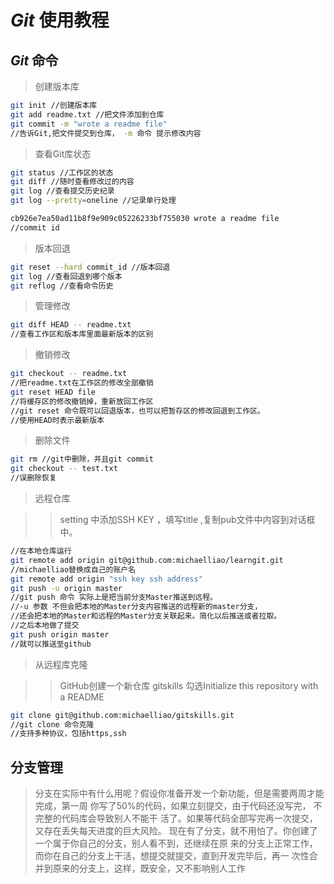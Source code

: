 #  ***Git*** 使用教程

## ***Git*** 命令

>创建版本库

```Bash
git init //创建版本库
git add readme.txt //把文件添加到仓库 
git commit -m "wrote a readme file" 
//告诉Git,把文件提交到仓库， -m 命令 提示修改内容
```

>查看Git库状态

```Bash
git status //工作区的状态
git diff //随时查看修改过的内容
git log //查看提交历史纪录
git log --pretty=oneline //记录单行处理

cb926e7ea50ad11b8f9e909c05226233bf755030 wrote a readme file
//commit id
```

>版本回退

```Bash
git reset --hard commit_id //版本回退
git log //查看回退到哪个版本
git reflog //查看命令历史
```

>管理修改

```Bash
git diff HEAD -- readme.txt 
//查看工作区和版本库里面最新版本的区别
```

>撤销修改

```Bash
git checkout -- readme.txt 
//把readme.txt在工作区的修改全部撤销
git reset HEAD file 
//将缓存区的修改撤销掉，重新放回工作区
//git reset 命令既可以回退版本，也可以把暂存区的修改回退到工作区。
//使用HEAD时表示最新版本

```

>删除文件

```Bash
git rm //git中删除，并且git commit
git checkout -- test.txt
//误删除恢复
```

>远程仓库

>>setting 中添加SSH KEY ，填写title ,复制pub文件中内容到对话框中。

```Bash
//在本地仓库运行
git remote add origin git@github.com:michaelliao/learngit.git
//michaelliao替换成自己的账户名
git remote add origin "ssh key ssh address"
git push -u origin master
//git push 命令 实际上是把当前分支Master推送到远程。
//-u 参数 不但会把本地的Master分支内容推送的远程新的master分支，
//还会把本地的Master和远程的Master分支关联起来。简化以后推送或者拉取。
//之后本地做了提交
git push origin master 
//就可以推送至github
```

>从远程库克隆

>>GitHub创建一个新仓库 gitskills
>>勾选Initialize this repository with a README

```Bash
git clone git@github.com:michaelliao/gitskills.git
//git clone 命令克隆 
//支持多种协议，包括https,ssh
```

## 分支管理

>分支在实际中有什么用呢？假设你准备开发一个新功能，但是需要两周才能完成，第一周
>你写了50%的代码，如果立刻提交，由于代码还没写完，
>不完整的代码库会导致别人不能干
>活了。如果等代码全部写完再一次提交，又存在丢失每天进度的巨大风险。
>现在有了分支，就不用怕了。你创建了一个属于你自己的分支，别人看不到，还继续在原
>来的分支上正常工作，而你在自己的分支上干活，想提交就提交，直到开发完毕后，再一
>次性合并到原来的分支上，这样，既安全，又不影响别人工作
